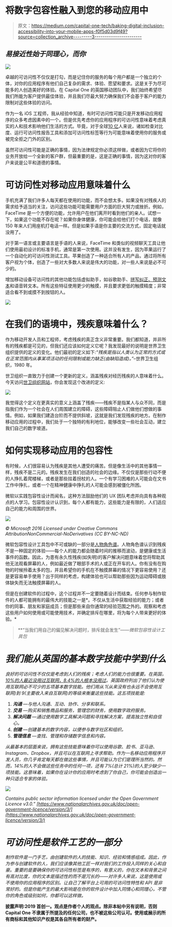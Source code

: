 # 将数字包容性融入到您的移动应用中

> 原文：<https://medium.com/capital-one-tech/baking-digital-inclusion-accessibility-into-your-mobile-apps-f0f5d03d9f49?source=collection_archive---------3----------------------->

## *易接近性始于同理心，而你*

![](img/0cde67e03a8db0101ae49905293ef66d.png)

卓越的可访问性不仅仅是打勾，而是记住你的服务的每个用户都是一个独立的个体，对你的应用程序有他们自己复杂的需求、体验、愿望和要求。这是关于为尽可能多的人创造美好的体验。在 Capital One 的英国移动团队中，我们始终希望尽我们所能为客户提供最佳体验，并且我们尽最大努力确保我们不会基于客户的能力限制对这些体验的访问。

作为一名 iOS 工程师，我从经验中知道，有时可访问性可能只是开发移动应用程序的众多考虑因素中的一个。但是优先考虑你的应用程序的可访问性意味着考虑真实的人和技术影响他们生活的方式。毕竟，对于全球[10 亿](https://www.who.int/disabilities/infographic/en/)人来说，诸如检查对比度、运行可访问性报告工具和添加可访问性标签等行为可能意味着使用你的服务或被完全拒之门外的区别。

虽然可访问性可能是正确的事情，因为法律规定你必须这样做，或者因为它将你的业务开放给一个全新的客户群，但最重要的是，这是正确的事情，因为这对你的客户来说是公平和道德的事情。

# 可访问性对移动应用意味着什么

手机充满了我们许多人每天都在使用的功能，而不会想太多。如果没有对残疾人的需求给予适当的关注，访问这些功能可能需要用户方面的巨大努力或挫折。例如，FaceTime 是一个方便的功能，允许用户在他们离开时看到他们的亲人。试想一下，如果这个功能不存在呢？如果你身体健康，你可能会给他们打个电话，就像 150 年来人们用座机打电话一样。但是如果手语是你主要的交流方式，固定电话就没用了。

对于第一语言或主要语言是手语的人来说，FaceTime 和类似的视频聊天工具让他们使用最初设计的标准手机，通常是第一次使用。这并没有发生，因为苹果运行了一个自动化的可访问性测试工具。苹果创造了一种适合所有人的产品，通过将所有客户视为个体，创造了一些对大多数人来说是伟大的功能，对一些人来说是必不可少的。

增加移动设备可访问性的其他功能包括虚拟助手，如谷歌助手、[拼写纠正、预测文本](https://www.apple.com/accessibility/iphone/physical-and-motor-skills/)和语音转文本。所有这些特征使用更少的触摸，并且要求更低的触摸精度；非常适合看不到或摸不到按钮的人。

![](img/a4c8b406221e3b70e28be04d1ff258d2.png)

# 在我们的语境中，残疾意味着什么？

作为移动开发人员和工程师，考虑残疾的真正含义非常重要。我们都知道，并非所有的残疾都是可见的，但我们还应该如何定义它呢？我发现最好的说明是世界卫生组织提供的定义的变化。他们最初的定义如下:*“残疾是指以人类认为正常的方式或在正常范围内从事某项活动的任何限制或能力缺乏(由缺陷造成)。”*–世界卫生组织，1980 年。

世卫组织一直致力于创建一个更新的定义，涵盖残疾对经历残疾的人意味着什么。今天访问[世卫组织网站](https://www.who.int/topics/disabilities/en/)，你会发现这个改进的定义:

![](img/23cb8ad28d1f68023fa1ff7669bdf161.png)

我觉得这个定义在更真实的意义上涵盖了残疾——残疾不是指某人与众不同，而是指我们作为一个社会在人们周围建立的障碍，这些障碍阻止人们做他们想做的事情。例如，如果我们建造台阶而不提供斜坡，这就是我们发现残疾的地方。在制作移动应用的过程中，我们处于一个独特的有利地位，能够改变一些社会互动，建立我们自己的数字坡道。

# 如何实现移动应用的包容性

有时候，人们很容易认为残疾是其他人遭受的痛苦。但是像生活中的其他事情一样，残疾不是二元的。残疾发生在我们创造的社会的边缘。不仅仅是那些行动不便的人挣扎着爬楼梯，或者是那些拄着拐杖的人。一个有学习困难的人可能会在文书工作中挣扎，或者一个在精神健康中挣扎的人可能会感到被僵化所困。

微软以实践包容性设计而闻名，这种方法鼓励他们的 UX 团队考虑并向具有各种观点的人学习。包容性设计认识到，每个人都有能力，这些能力是有限的，人们适应自己的能力和周围的世界。

![](img/ea8f400872d2f15993990ebd9d9b23cc.png)

*© Microsoft 2016 Licensed under Creative Commons AttributionNonCommercial-NoDerivatives (CC BY-NC-ND)*

微软包容性设计工具包中不可或缺的一部分是[人物角色谱](https://download.microsoft.com/download/b/0/d/b0d4bf87-09ce-4417-8f28-d60703d672ed/inclusive_toolkit_manual_final.pdf)。人物角色谱认识到残疾不是一种固定的体验——每个人的能力都会随着时间的推移而波动，是健康或生活事件的函数。因此，为患有永久性残疾(如失明)的客户解决问题意味着您将帮助其他无法观看屏幕的人，例如最近做了眼部手术的人或正在开车的人。你有没有在购物的时候拎着太多的包，并且希望你的手机在不触摸屏幕的情况下更容易使用？还是更容易单手使用？出于同样的考虑，构建体验也可以帮助那些因为运动障碍或肢体缺失而无法触摸屏幕的人。

但是在创建软件的过程中，这个过程并不一定要随着设计而结束。任何参与制作软件的人都可能拥有的最伟大的技能之一是*。不仅从生活中获取经验的能力；或者你的同事、朋友和家庭成员；但是那些来自你通常的经验范围之外的。观察和考虑这些用户如何使用或可能使用技术，并确定排斥在哪里，将为每个人带来更好的体验。*

> **“当我们用自己的偏见解决问题时，排斥就会发生”——*微软包容性设计工具包*

# *我们能从英国的基本数字技能中学到什么*

*良好的可访问性不仅仅是考虑到人们的残疾；考虑人们的能力也很重要。在英国， [10%的人最近没用过互联网，8.4%的人根本没用过](https://www.ons.gov.uk/businessindustryandtrade/itandinternetindustry/bulletins/internetusers/2018)。英国政府列出了他们认为使用互联网必不可少的五项基本数字技能。他们用从 1(从来没有也永远不会使用互联网)到 9(主要收入来自互联网)的等级来衡量这些技能。这五项技能是:*

1.  ***沟通** —与他人沟通、互动、协作、分享和联系。*
2.  ***交易** —购买和销售商品和服务，管理您的财务，使用数字政府服务。*
3.  ***解决问题** —通过使用数字工具解决问题和寻找解决方案，提高独立性和自信心。*
4.  ***创建** —创建基本的数字内容，以便参与数字社区和组织。*
5.  ***管理信息** —查找、管理和存储数字信息和内容。*

*从最基本的层面来说，拥有这些技能意味着你可以使用谷歌、脸书、亚马逊、Instagram、Dropbox，并且可以在互联网上寻求帮助。作为一名移动应用程序开发人员，你几乎肯定每天都在做这些事情，并且可能认为它们是理所当然的。然而，14%的人不会做这些任务中的任何一项，还有 7%(总计 21%)的人至少缺少一项技能。这意味着，如果你在设计你的应用时考虑到了你自己，你可能会创造出一种只适合专家的体验。*

*![](img/f54228f75e3029d72c201948bac85015.png)*

*Contains public sector information licensed under the Open Government Licence v3.0.” [https://www.nationalarchives.gov.uk/doc/open-government-licence/version/3/](https://www.nationalarchives.gov.uk/doc/open-government-licence/version/3/)*

# *可访问性是软件工艺的一部分*

*制作软件是一门手艺，由创建软件的人的技能、知识、经验和情感组成。因此，作为参与创建软件的人，我们应该像其他工匠一样对我们的工作投入同样的关心和自豪。重要的是要确保你的可访问性标签是有序的，有意义的，你在文本和背景之间有高对比度，你的文本是描述性的而不是冗长的——对许多人来说，这是使用或不使用你的应用程序的区别。让自己了解平台上可用的可访问性特性和 API 是非常好的。但是你能产生的最大影响是在你的软件设计中加入同情心和同理心，不管你的角色或级别如何，你都可以这样做。*

**披露声明:2019 首创一。观点是作者个人的观点。除非本帖中另有说明，否则 Capital One 不隶属于所提及的任何公司，也不被这些公司认可。使用或展示的所有商标和其他知识产权是其各自所有者的财产。**